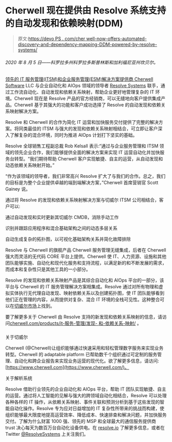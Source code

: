 # Cherwell 现在提供由 Resolve 系统支持的自动发现和依赖映射(DDM)

> 原文:[https://devo PS . com/cher well-now-offers-automated-discovery-and-dependency-mapping-DDM-powered-by-resolve-systems/](https://devops.com/cherwell-now-offers-automated-discovery-and-dependency-mapping-ddm-powered-by-resolve-systems/)

###### 2020 年 8 月 5 日——科罗拉多州科罗拉多斯普林斯和加利福尼亚州坎贝尔。

[领先的 IT 服务管理(ITSM)和企业服务管理(ESM)解决方案提供商 Cherwell Software](https://www.cherwell.com/?gclid=CjwKCAjwhcjVBRBHEiwAoDe5x4Pr3iR1zwhT9wB2AQjXwQ54oZ9EBrUjc8a4ZV1nXlezkXazbKsCTxoCbFAQAvD_BwE) LLC 与企业自动化和 AIOps 领域的领导者 [Resolve Systems](https://resolve.io/) 联手，通过工作流自动化、自动发现和依赖关系映射，帮助企业更好地管理复杂的 IT 环境。Cherwell 现在是 Resolve 产品的官方经销商，可以无缝地向客户提供集成产品。Cherwell 基于其强大的功能和客户成功选择了 Resolve 的自动发现和依赖关系映射解决方案。

Resolve 和 Cherwell 的合作为简化 IT 运营和加快服务交付提供了完整的解决方案。将同类最佳的 ITSM 与强大的发现和依赖关系映射相结合，可立即让客户深入了解复杂的混合环境，同时为推进 AIOps 计划打下坚实的基础。

Resolve 全球销售工程副总裁 Rob Kelsall 表示:“通过与企业服务管理和 ITSM 领域的领先企业合作，我们能够提供全面的解决方案来实现 IT 运营自动化并加快服务台转型。“我们期待帮助 Cherwell 客户实现敏捷、自主的运营，从自动发现和动态依赖关系映射开始。”

“作为该领域的领导者，我们非常高兴 Resolve 扩大了与我们的合作。总之，我们的目标是为整个企业提供卓越的端到端解决方案，”Cherwell 首席营销官 Scott Gainey 说。

通过将 Resolve 的发现和依赖关系映射解决方案与切威尔 ITSM 公司相结合，客户可以:

通过自动发现和实时更新其切威尔 CMDB，消除手动工作

识别并跟踪应用程序和混合基础架构之间的动态多层关系

自动生成复杂的拓扑图，以可视化基础架构关系并简化故障排除

Resolve 与 Cherwell 的旗舰产品 Cherwell 服务管理无缝集成，后者在 Cherwell 强大而灵活的无代码 CORE 平台上提供。Cherwell 使 IT、人力资源、设施和其他团队能够实施、自动化和现代化服务和支持流程，以满足新的和不断发展的需求，而成本和复杂性只是其他工具的一小部分。

Resolve 的发现和依赖关系映射产品是其综合自动化和 AIOps 平台的一部分，该平台与 Cherwell 的 IT 服务管理解决方案相集成。Resolve 通过对所有物理和虚拟实体执行无代理自动发现、映射依赖关系以及创建拓扑图，使 IT 团队能够看到他们正在管理的内容，从而提供对复杂、混合 IT 环境的全栈可见性。这种整合可以在[切威尔市场](https://www.cherwell.com/marketplace/resolve-ddm/?utm_source=pr&utm_medium=referral&utm_campaign=resolve-mapps-link)上找到。

要了解更多关于 Cherwell 由 Resolve 支持的新发现和依赖关系映射的信息，请访问[cherwell.com/products/it-<wbr>服务-管理/发现- <wbr>和-依赖关系-映射/](https://www.cherwell.com/products/it-service-management/discovery-and-dependency-mapping/) 。

###

关于切威尔

Cherwell (@Cherwell)让组织能够通过快速采用和轻松管理数字服务来实现业务转型。Cherwell 的 adaptable platform 已帮助数千个组织通过可定制的服务管理、自动化和跨企业报告来实现业务运营的现代化。欲了解更多信息，请访问:[https://www.cherwell.com](https://www.cherwell.com/)。

关于解析系统

Resolve 借助行业领先的企业自动化和 AIOps 平台，帮助 IT 团队实现敏捷、自主的运营。通过将人工智能的见解与强大的跨领域自动化相结合，Resolve 可以处理各种各样的 IT 操作，从依赖关系映射、事件关联和预测分析到基于这些发现的智能自动化操作。Resolve 专为应对日益增加的 IT 复杂性所带来的挑战而构建，使组织能够最大限度地提高运营效率、降低成本、快速排查和解决问题，并加快服务交付。了解为什么财富 1000 强、领先的 MSP 和全球最大的通信服务提供商 trust 决心每天为数百万台自动化设备供电。在 [resolve.io](https://resolve.io/) 了解更多信息，或者在 Twitter [@ResolveSystems](https://twitter.com/ResolveSystems) 上关注我们。